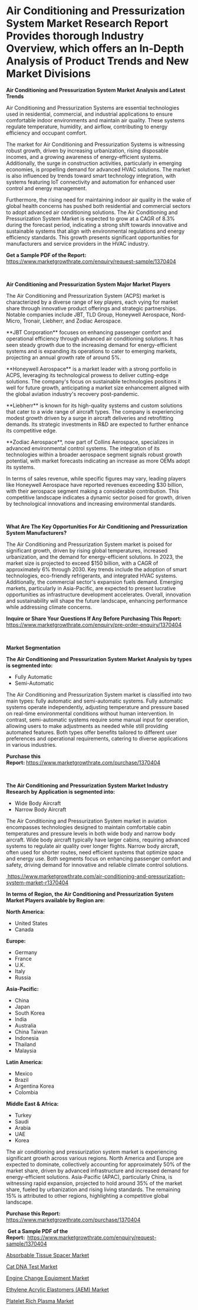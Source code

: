 <p><h1>Air Conditioning and Pressurization System Market Research Report Provides thorough Industry Overview, which offers an In-Depth Analysis of Product Trends and New Market Divisions</h1></p><p><strong>Air Conditioning and Pressurization System Market Analysis and Latest Trends</strong></p>
<p><p>Air Conditioning and Pressurization Systems are essential technologies used in residential, commercial, and industrial applications to ensure comfortable indoor environments and maintain air quality. These systems regulate temperature, humidity, and airflow, contributing to energy efficiency and occupant comfort. </p><p>The market for Air Conditioning and Pressurization Systems is witnessing robust growth, driven by increasing urbanization, rising disposable incomes, and a growing awareness of energy-efficient systems. Additionally, the surge in construction activities, particularly in emerging economies, is propelling demand for advanced HVAC solutions. The market is also influenced by trends toward smart technology integration, with systems featuring IoT connectivity and automation for enhanced user control and energy management. </p><p>Furthermore, the rising need for maintaining indoor air quality in the wake of global health concerns has pushed both residential and commercial sectors to adopt advanced air conditioning solutions. The Air Conditioning and Pressurization System Market is expected to grow at a CAGR of 8.3% during the forecast period, indicating a strong shift towards innovative and sustainable systems that align with environmental regulations and energy efficiency standards. This growth presents significant opportunities for manufacturers and service providers in the HVAC industry.</p></p>
<p><strong>Get a Sample PDF of the Report:&nbsp;</strong> <a href="https://www.marketgrowthrate.com/enquiry/request-sample/1370404">https://www.marketgrowthrate.com/enquiry/request-sample/1370404</a></p>
<p>&nbsp;</p>
<p><strong>Air Conditioning and Pressurization System Major Market Players</strong></p>
<p><p>The Air Conditioning and Pressurization System (ACPS) market is characterized by a diverse range of key players, each vying for market share through innovative product offerings and strategic partnerships. Notable companies include JBT, TLD Group, Honeywell Aerospace, Nord-Micro, Tronair, Liebherr, and Zodiac Aerospace.</p><p>**JBT Corporation** focuses on enhancing passenger comfort and operational efficiency through advanced air conditioning solutions. It has seen steady growth due to the increasing demand for energy-efficient systems and is expanding its operations to cater to emerging markets, projecting an annual growth rate of around 5%.</p><p>**Honeywell Aerospace** is a market leader with a strong portfolio in ACPS, leveraging its technological prowess to deliver cutting-edge solutions. The company's focus on sustainable technologies positions it well for future growth, anticipating a market size enhancement aligned with the global aviation industry's recovery post-pandemic.</p><p>**Liebherr** is known for its high-quality systems and custom solutions that cater to a wide range of aircraft types. The company is experiencing modest growth driven by a surge in aircraft deliveries and retrofitting demands. Its strategic investments in R&D are expected to further enhance its competitive edge.</p><p>**Zodiac Aerospace**, now part of Collins Aerospace, specializes in advanced environmental control systems. The integration of its technologies within a broader aerospace segment signals robust growth potential, with market forecasts indicating an increase as more OEMs adopt its systems.</p><p>In terms of sales revenue, while specific figures may vary, leading players like Honeywell Aerospace have reported revenues exceeding $30 billion, with their aerospace segment making a considerable contribution. This competitive landscape indicates a dynamic sector poised for growth, driven by technological innovations and increasing environmental standards.</p></p>
<p>&nbsp;</p>
<p><strong>What Are The Key Opportunities For Air Conditioning and Pressurization System Manufacturers?</strong></p>
<p><p>The Air Conditioning and Pressurization System market is poised for significant growth, driven by rising global temperatures, increased urbanization, and the demand for energy-efficient solutions. In 2023, the market size is projected to exceed $150 billion, with a CAGR of approximately 6% through 2030. Key trends include the adoption of smart technologies, eco-friendly refrigerants, and integrated HVAC systems. Additionally, the commercial sector's expansion fuels demand. Emerging markets, particularly in Asia-Pacific, are expected to present lucrative opportunities as infrastructure development accelerates. Overall, innovation and sustainability will shape the future landscape, enhancing performance while addressing climate concerns.</p></p>
<p><strong>Inquire or Share Your Questions If Any Before Purchasing This Report:</strong> <a href="https://www.marketgrowthrate.com/enquiry/pre-order-enquiry/1370404">https://www.marketgrowthrate.com/enquiry/pre-order-enquiry/1370404</a></p>
<p>&nbsp;</p>
<p><strong>Market Segmentation</strong></p>
<p><strong>The Air Conditioning and Pressurization System Market Analysis by types is segmented into:</strong></p>
<p><ul><li>Fully Automatic</li><li>Semi-Automatic</li></ul></p>
<p><p>The Air Conditioning and Pressurization System market is classified into two main types: fully automatic and semi-automatic systems. Fully automatic systems operate independently, adjusting temperature and pressure based on real-time environmental conditions without human intervention. In contrast, semi-automatic systems require some manual input for operation, allowing users to make adjustments as needed while still providing automated features. Both types offer benefits tailored to different user preferences and operational requirements, catering to diverse applications in various industries.</p></p>
<p><strong>Purchase this Report:&nbsp;</strong><a href="https://www.marketgrowthrate.com/purchase/1370404">https://www.marketgrowthrate.com/purchase/1370404</a></p>
<p>&nbsp;</p>
<p><strong>The Air Conditioning and Pressurization System Market Industry Research by Application is segmented into:</strong></p>
<p><ul><li>Wide Body Aircraft</li><li>Narrow Body Aircraft</li></ul></p>
<p><p>The Air Conditioning and Pressurization System market in aviation encompasses technologies designed to maintain comfortable cabin temperatures and pressure levels in both wide body and narrow body aircraft. Wide body aircraft typically have larger cabins, requiring advanced systems to regulate air quality over longer flights. Narrow body aircraft, often used for shorter routes, need efficient systems that optimize space and energy use. Both segments focus on enhancing passenger comfort and safety, driving demand for innovative and reliable climate control solutions.</p></p>
<p><a href="https://www.marketgrowthrate.com/air-conditioning-and-pressurization-system-market-r1370404">&nbsp;https://www.marketgrowthrate.com/air-conditioning-and-pressurization-system-market-r1370404</a></p>
<p><strong>In terms of Region, the Air Conditioning and Pressurization System Market Players available by Region are:</strong></p>
<p>
    <p> <strong> North America: </strong>
        <ul>
            <li>United States</li>
            <li>Canada</li>
        </ul>
        </p> 
    <p> <strong> Europe: </strong>
        <ul>
            <li>Germany</li>
            <li>France</li>
            <li>U.K.</li>
            <li>Italy</li>
            <li>Russia</li>
        </ul>
        </p> 
    <p> <strong> Asia-Pacific: </strong>
        <ul>
            <li>China</li>
            <li>Japan</li>
            <li>South Korea</li>
            <li>India</li>
            <li>Australia</li>
            <li>China Taiwan</li>
            <li>Indonesia</li>
            <li>Thailand</li>
            <li>Malaysia</li>
        </ul>
        </p> 
    <p> <strong> Latin America: </strong>
        <ul>
            <li>Mexico</li>
            <li>Brazil</li>
            <li>Argentina Korea</li>
            <li>Colombia</li>
        </ul>
        </p> 
    <p> <strong> Middle East & Africa: </strong>
        <ul>
            <li>Turkey</li>
            <li>Saudi</li>
            <li>Arabia</li>
            <li>UAE</li>
            <li>Korea</li>
        </ul>
    </p>
    </p>
<p><p>The air conditioning and pressurization system market is experiencing significant growth across various regions. North America and Europe are expected to dominate, collectively accounting for approximately 50% of the market share, driven by advanced infrastructure and increased demand for energy-efficient solutions. Asia-Pacific (APAC), particularly China, is witnessing rapid expansion, projected to hold around 35% of the market share, fueled by urbanization and rising living standards. The remaining 15% is attributed to other regions, highlighting a competitive global landscape.</p></p>
<p><strong>Purchase this Report: </strong><a href="https://www.marketgrowthrate.com/purchase/1370404">https://www.marketgrowthrate.com/purchase/1370404</a></p>
<p>&nbsp;<strong>Get a Sample PDF of the Report:&nbsp;&nbsp;</strong><a href="https://www.marketgrowthrate.com/enquiry/request-sample/1370404">https://www.marketgrowthrate.com/enquiry/request-sample/1370404</a></p>
<p><strong></strong></p>
<p><p><a href="https://medium.com/@hunterico88_57142/future-of-absorbable-tissue-spacer-market-global-market-forecast-and-market-trends-2024-2031-fa9a9798f6f0">Absorbable Tissue Spacer Market</a></p><p><a href="https://www.linkedin.com/pulse/global-cat-dna-test-industry-research-report-competitive-landscape-tnzjc">Cat DNA Test Market</a></p><p><a href="https://github.com/NorbertYates/Market-Research-Report-List-7/blob/main/engine-change-equipment-market.md">Engine Change Equipment Market</a></p><p><a href="https://medium.com/@hunterico88_57142/ethylene-acrylic-elastomers-aem-market-a-global-and-regional-analysis-2024-2031-bdb7241d85ac">Ethylene Acrylic Elastomers (AEM) Market</a></p><p><a href="https://www.linkedin.com/pulse/platelet-rich-plasma-market-industry-trends-forecast-period-rjngc">Platelet Rich Plasma Market</a></p></p>